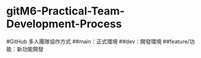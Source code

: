 # gitM6-Practical-Team-Development-Process
#GitHub 多人團隊協作方式 ##main：正式環境  ##dev：開發環境  ##feature/功能：新功能開發
